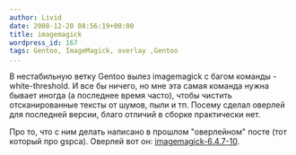 ```yaml
---
author: Livid
date: 2008-12-20 08:56:19+00:00
title: imagemagick
wordpress_id: 167
tags: Gentoo, ImageMagick, overlay ,Gentoo
...
```


В нестабильную ветку Gentoo вылез imagemagick с багом
команды -white-threshold. И все бы ничего, но мне эта самая команда
нужна бывает иногда (а последнее время часто), чтобы чистить
отсканированные тексты от шумов, пыли и тп.
Посему сделал оверлей для последней версии, благо отличий в сборке
практически нет.

<!--more-->


Про то, что с ним делать написано в прошлом "оверлейном" посте (тот
который про gspca).
Оверлей вот он:
[imagemagick-6.4.7-10](/files/imagemagick-64710.tgz).
